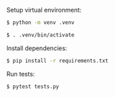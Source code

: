 Setup virtual environment:

```sh
$ python -m venv .venv

$ . .venv/bin/activate
```

Install dependencies:

```sh
$ pip install -r requirements.txt
```

Run tests:

```sh
$ pytest tests.py
```
